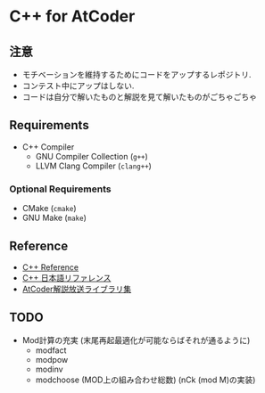 
# C++ for AtCoder

## 注意
- モチベーションを維持するためにコードをアップするレポジトリ.
- コンテスト中にアップはしない.
- コードは自分で解いたものと解説を見て解いたものがごちゃごちゃ

## Requirements
- C++ Compiler
  - GNU Compiler Collection (`g++`)
  - LLVM Clang Compiler (`clang++`)

### Optional Requirements
- CMake (`cmake`)
- GNU Make (`make`)

## Reference
- [C++ Reference](https://en.eppreference.com)
- [C++ 日本語リファレンス](https://cpprefjp.github.io)
- [AtCoder解説放送ライブラリ集](https://github.com/atcoder-live/library)

## TODO
- Mod計算の充実 (末尾再起最適化が可能ならばそれが通るように)
  - modfact
  - modpow
  - modinv
  - modchoose (MOD上の組み合わせ総数) (nCk (mod M)の実装)
